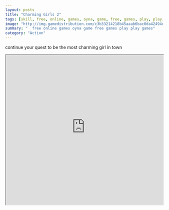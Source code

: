 ```yaml
---
layout: posts
title: "Charming Girls 2"
tags: [skill, free, online, games, oyna, game, free, games, play, play, games]
image: "http://img.gamedistribution.com/c3b33214218b45aaab6bac0da42494de.jpg"
summary: "  free online games oyna game free games play play games"
category: "Action"
---
```


continue your quest to be the most charming girl in town

<iframe width="100%" height="480px;" src="http://flash.gamedistribution.com?game=c3b33214218b45aaab6bac0da42494de"></iframe>
